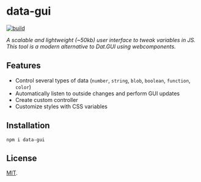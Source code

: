 # data-gui

[![build](https://github.com/SolalDR/data-gui/actions/workflows/build.yml/badge.svg)](https://github.com/SolalDR/data-gui/actions/workflows/build.yml)

*A scalable and lightweight (~50kb) user interface to tweak variables in JS.
This tool is a modern alternative to Dat.GUI using webcomponents.*

## Features
- Control several types of data (`number`, `string`, `blob`, `boolean`, `function`, `color`)
- Automatically listen to outside changes and perform GUI updates
- Create custom controller
- Customize styles with CSS variables


## Installation

```
npm i data-gui
```

## License

[MIT](LICENSE).
